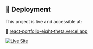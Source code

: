 ## 🚀 Deployment

This project is live and accessible at:

🔗 [react-portfolio-eight-theta.vercel.app](https://react-portfolio-eight-theta.vercel.app/)

[![Live Site](https://img.shields.io/badge/Live-Demo-blue)](https://react-portfolio-eight-theta.vercel.app/)
